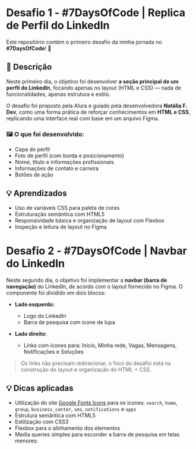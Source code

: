 # Desafio 1 - #7DaysOfCode | Replica de Perfil do LinkedIn

Este repositório contém o primeiro desafio da minha jornada no **#7DaysOfCode**! 🚀

## 🧩 Descrição

Neste primeiro dia, o objetivo foi desenvolver **a seção principal de um perfil do LinkedIn**, focando apenas no layout (HTML e CSS) — nada de funcionalidades, apenas estrutura e estilo.

O desafio foi proposto pela Alura e guiado pela desenvolvedora **Natália F. Dev**, como uma forma prática de reforçar conhecimentos em **HTML e CSS**, replicando uma interface real com base em um arquivo Figma.

### 🖼️ O que foi desenvolvido:

- Capa do perfil
- Foto de perfil (com borda e posicionamento)
- Nome, título e informações profissionais
- Informações de contato e carreira
- Botões de ação

## 💡 Aprendizados

- Uso de variáveis CSS para paleta de cores
- Estruturação semântica com HTML5
- Responsividade básica e organização de layout com Flexbox
- Inspeção e leitura de layout no Figma


# Desafio 2 - #7DaysOfCode | Navbar do LinkedIn

Neste segundo dia, o objetivo foi implementar a **navbar (barra de navegação)** do LinkedIn, de acordo com o layout fornecido no Figma. O componente foi dividido em dois blocos:

- **Lado esquerdo:** 
  - Logo do LinkedIn
  - Barra de pesquisa com ícone de lupa

- **Lado direito:** 
  - Links com ícones para: Início, Minha rede, Vagas, Mensagens, Notificações e Soluções

> Os links não precisam redirecionar, o foco do desafio está na construção do layout e organização do HTML + CSS.

## 💡 Dicas aplicadas

- Utilização do site [Google Fonts Icons](https://fonts.google.com/icons) para os ícones: `search`, `home`, `group`, `business_center`, `sms`, `notifications` e `apps`
- Estrutura semântica com HTML5
- Estilização com CSS3
- Flexbox para o alinhamento dos elementos
- Media queries simples para esconder a barra de pesquisa em telas menores:

